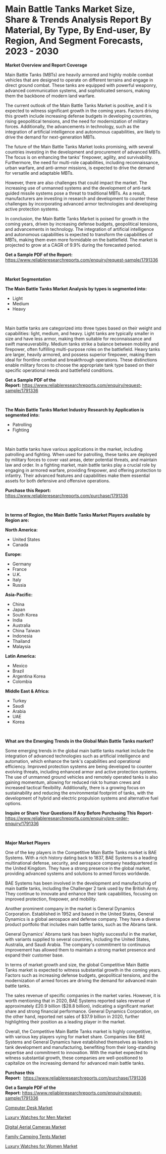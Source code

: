 <p><h1>Main Battle Tanks Market Size, Share & Trends Analysis Report By Material, By Type, By End-user, By Region, And Segment Forecasts, 2023 - 2030</h1></p><p><strong>Market Overview and Report Coverage</strong></p>
<p><p>Main Battle Tanks (MBTs) are heavily armored and highly mobile combat vehicles that are designed to operate on different terrains and engage in direct ground combat. These tanks are equipped with powerful weaponry, advanced communication systems, and sophisticated sensors, making them the backbone of modern land warfare.</p><p>The current outlook of the Main Battle Tanks Market is positive, and it is expected to witness significant growth in the coming years. Factors driving this growth include increasing defense budgets in developing countries, rising geopolitical tensions, and the need for modernization of military forces. Additionally, the advancements in technology, such as the integration of artificial intelligence and autonomous capabilities, are likely to drive the demand for next-generation MBTs.</p><p>The future of the Main Battle Tanks Market looks promising, with several countries investing in the development and procurement of advanced MBTs. The focus is on enhancing the tanks' firepower, agility, and survivability. Furthermore, the need for multi-role capabilities, including reconnaissance, urban warfare, and anti-armor missions, is expected to drive the demand for versatile and adaptable MBTs.</p><p>However, there are also challenges that could impact the market. The increasing use of unmanned systems and the development of anti-tank guided missile systems pose a threat to traditional MBTs. As a result, manufacturers are investing in research and development to counter these challenges by incorporating advanced armor technologies and developing active protection systems.</p><p>In conclusion, the Main Battle Tanks Market is poised for growth in the coming years, driven by increasing defense budgets, geopolitical tensions, and advancements in technology. The integration of artificial intelligence and autonomous capabilities is expected to transform the capabilities of MBTs, making them even more formidable on the battlefield. The market is projected to grow at a CAGR of 9.9% during the forecasted period.</p></p>
<p><strong>Get a Sample PDF of the Report:</strong> <a href="https://www.reliableresearchreports.com/enquiry/request-sample/1791336">https://www.reliableresearchreports.com/enquiry/request-sample/1791336</a></p>
<p>&nbsp;</p>
<p><strong>Market Segmentation</strong></p>
<p><strong>The Main Battle Tanks Market Analysis by types is segmented into:</strong></p>
<p><ul><li>Light</li><li>Medium</li><li>Heavy</li></ul></p>
<p>&nbsp;</p>
<p><p>Main battle tanks are categorized into three types based on their weight and capabilities: light, medium, and heavy. Light tanks are typically smaller in size and have less armor, making them suitable for reconnaissance and swift maneuverability. Medium tanks strike a balance between mobility and firepower, often fulfilling multi-purpose roles on the battlefield. Heavy tanks are larger, heavily armored, and possess superior firepower, making them ideal for frontline combat and breakthrough operations. These distinctions enable military forces to choose the appropriate tank type based on their specific operational needs and battlefield conditions.</p></p>
<p><strong>Get a Sample PDF of the Report:</strong>&nbsp;<a href="https://www.reliableresearchreports.com/enquiry/request-sample/1791336">https://www.reliableresearchreports.com/enquiry/request-sample/1791336</a></p>
<p>&nbsp;</p>
<p><strong>The Main Battle Tanks Market Industry Research by Application is segmented into:</strong></p>
<p><ul><li>Patrolling</li><li>Fighting</li></ul></p>
<p>&nbsp;</p>
<p><p>Main battle tanks have various applications in the market, including patrolling and fighting. When used for patrolling, these tanks are deployed by military forces to cover vast areas, deter potential threats, and maintain law and order. In a fighting market, main battle tanks play a crucial role by engaging in armored warfare, providing firepower, and offering protection to infantry. Their advanced features and capabilities make them essential assets for both defensive and offensive operations.</p></p>
<p><strong>Purchase this Report:</strong>&nbsp; <a href="https://www.reliableresearchreports.com/purchase/1791336">https://www.reliableresearchreports.com/purchase/1791336</a></p>
<p>&nbsp;</p>
<p><strong>In terms of Region, the Main Battle Tanks Market Players available by Region are:</strong></p>
<p>
    <p> <strong> North America: </strong>
        <ul>
            <li>United States</li>
            <li>Canada</li>
        </ul>
        </p> 
    <p> <strong> Europe: </strong>
        <ul>
            <li>Germany</li>
            <li>France</li>
            <li>U.K.</li>
            <li>Italy</li>
            <li>Russia</li>
        </ul>
        </p> 
    <p> <strong> Asia-Pacific: </strong>
        <ul>
            <li>China</li>
            <li>Japan</li>
            <li>South Korea</li>
            <li>India</li>
            <li>Australia</li>
            <li>China Taiwan</li>
            <li>Indonesia</li>
            <li>Thailand</li>
            <li>Malaysia</li>
        </ul>
        </p> 
    <p> <strong> Latin America: </strong>
        <ul>
            <li>Mexico</li>
            <li>Brazil</li>
            <li>Argentina Korea</li>
            <li>Colombia</li>
        </ul>
        </p> 
    <p> <strong> Middle East & Africa: </strong>
        <ul>
            <li>Turkey</li>
            <li>Saudi</li>
            <li>Arabia</li>
            <li>UAE</li>
            <li>Korea</li>
        </ul>
    </p>
    </p>
<p>&nbsp;</p>
<p><strong>What are the Emerging Trends in the Global Main Battle Tanks market?</strong></p>
<p><p>Some emerging trends in the global main battle tanks market include the integration of advanced technologies such as artificial intelligence and automation, which enhance the tank's capabilities and operational efficiency. Improved protection systems are being developed to counter evolving threats, including enhanced armor and active protection systems. The use of unmanned ground vehicles and remotely operated tanks is also gaining momentum, allowing for reduced risk to human crews and increased tactical flexibility. Additionally, there is a growing focus on sustainability and reducing the environmental footprint of tanks, with the development of hybrid and electric propulsion systems and alternative fuel options.</p></p>
<p><strong>Inquire or Share Your Questions If Any Before Purchasing This Report</strong>- <a href="https://www.reliableresearchreports.com/enquiry/pre-order-enquiry/1791336">https://www.reliableresearchreports.com/enquiry/pre-order-enquiry/1791336</a></p>
<p>&nbsp;</p>
<p><strong>Major Market Players</strong></p>
<p><p>One of the key players in the Competitive Main Battle Tanks market is BAE Systems. With a rich history dating back to 1837, BAE Systems is a leading multinational defense, security, and aerospace company headquartered in the United Kingdom. They have a strong presence in the global market, providing advanced systems and solutions to armed forces worldwide.</p><p>BAE Systems has been involved in the development and manufacturing of main battle tanks, including the Challenger 2 tank used by the British Army. They continue to innovate and enhance their tank capabilities, focusing on improved protection, firepower, and mobility.</p><p>Another prominent company in the market is General Dynamics Corporation. Established in 1952 and based in the United States, General Dynamics is a global aerospace and defense company. They have a diverse product portfolio that includes main battle tanks, such as the Abrams tank.</p><p>General Dynamics' Abrams tank has been highly successful in the market, with variants supplied to several countries, including the United States, Australia, and Saudi Arabia. The company's commitment to continuous improvement has allowed them to maintain a strong market presence and expand their customer base.</p><p>In terms of market growth and size, the global Competitive Main Battle Tanks market is expected to witness substantial growth in the coming years. Factors such as increasing defense budgets, geopolitical tensions, and the modernization of armed forces are driving the demand for advanced main battle tanks.</p><p>The sales revenue of specific companies in the market varies. However, it is worth mentioning that in 2020, BAE Systems reported sales revenue of approximately £20.9 billion ($28.8 billion), indicating a significant market share and strong financial performance. General Dynamics Corporation, on the other hand, reported net sales of $37.9 billion in 2020, further highlighting their position as a leading player in the market.</p><p>Overall, the Competitive Main Battle Tanks market is highly competitive, with various key players vying for market share. Companies like BAE Systems and General Dynamics have established themselves as leaders in tank development and manufacturing, benefiting from their long-standing expertise and commitment to innovation. With the market expected to witness substantial growth, these companies are well-positioned to capitalize on the increasing demand for advanced main battle tanks.</p></p>
<p><strong>Purchase this Report:</strong>&nbsp;&nbsp;<a href="https://www.reliableresearchreports.com/purchase/1791336">https://www.reliableresearchreports.com/purchase/1791336</a></p>
<p></p>
<p><strong>Get a Sample PDF of the Report:</strong>&nbsp;<a href="https://www.reliableresearchreports.com/enquiry/request-sample/1791336">https://www.reliableresearchreports.com/enquiry/request-sample/1791336</a></p>
<p><p><a href="https://medium.com/@holliswelch2023/computer-desk-market-trends-and-market-analysis-forecasted-for-period-2023-2030-1960c2d3b7fa">Computer Desk Market</a></p><p><a href="https://medium.com/@ravenrussel2023/luxury-watches-for-men-market-analysis-and-sze-forecasted-for-period-from-2023-to-2030-2496c5efb904">Luxury Watches for Men Market</a></p><p><a href="https://medium.com/@kyliebodei/digital-aerial-cameras-market-share-evolution-and-market-growth-trends-2023-2030-09a0783a9491">Digital Aerial Cameras Market</a></p><p><a href="https://medium.com/@hazelharvey1918/family-camping-tents-market-trends-and-market-analysis-forecasted-for-period-2023-2030-f7fcfef7493a">Family Camping Tents Market</a></p><p><a href="https://medium.com/@gerardowolf/luxury-watches-for-women-market-insight-market-trends-growth-forecasted-from-2023-to-2030-64d100698a00">Luxury Watches for Women Market</a></p></p>